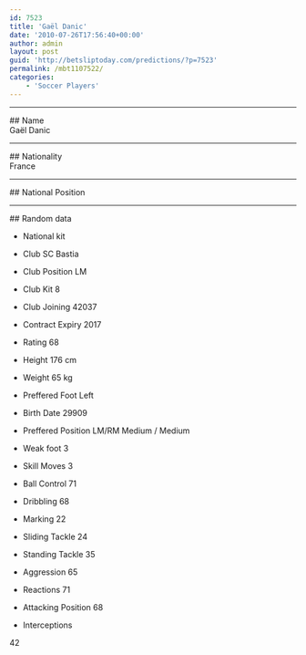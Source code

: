 ```yaml
---
id: 7523
title: 'Gaël Danic'
date: '2010-07-26T17:56:40+00:00'
author: admin
layout: post
guid: 'http://betsliptoday.com/predictions/?p=7523'
permalink: /mbt1107522/
categories:
    - 'Soccer Players'
---
```


- - - - - -

\## Name  
 Gaël Danic

- - - - - -

\## Nationality  
 France

- - - - - -

\## National Position

- - - - - -

\## Random data

- National kit
- Club
 SC Bastia

- Club Position
 LM

- Club Kit
 8

- Club Joining
 42037

- Contract Expiry
 2017

- Rating
 68

- Height
 176 cm

- Weight
 65 kg

- Preffered Foot
 Left

- Birth Date
 29909

- Preffered Position
 LM/RM Medium / Medium

- Weak foot
 3

- Skill Moves
 3

- Ball Control
 71

- Dribbling
 68

- Marking
 22

- Sliding Tackle
 24

- Standing Tackle
 35

- Aggression
 65

- Reactions
 71

- Attacking Position
 68

- Interceptions

 42
